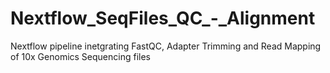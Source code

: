 # Nextflow_SeqFiles_QC_-_Alignment
Nextflow pipeline inetgrating FastQC, Adapter Trimming and Read Mapping of 10x Genomics Sequencing files
